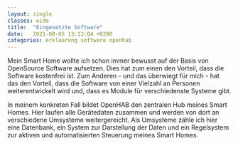 ```yaml
---
layout: single
classes: wide
title:  "Eingesetzte Software"
date:   2021-08-05 13:12:04 +0200
categories: erklaerung software openhab
---
```

Mein Smart Home wollte ich schon immer bewusst auf der Basis von OpenSource Software aufsetzen. Dies hat zum einen den Vorteil, dass die Software kostenfrei ist. Zum Anderen - und das überwiegt für mich - hat das den Vorteil, dass die Software von einer Vielzahl an Personen weiterentwickelt wird und, dass es Module für verschiedenste Systeme gibt.

In meinem konkreten Fall bildet OpenHAB den zentralen Hub meines Smart Homes. Hier laufen alle Gerätedaten zusammen und werden von dort an verschiedene Umsysteme weitergereicht. Als Umsysteme zähle ich hier eine Datenbank, ein System zur Darstellung der Daten und ein Regelsystem zur aktiven und automatisierten Steuerung meines Smart Homes.

